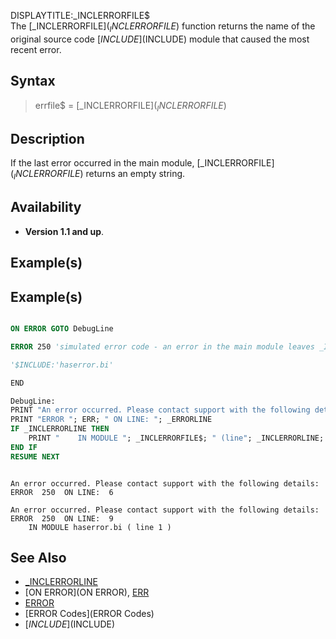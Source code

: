 DISPLAYTITLE:_INCLERRORFILE$  
The [_INCLERRORFILE$](_INCLERRORFILE$) function returns the name of the original source code [$INCLUDE]($INCLUDE) module that caused the most recent error.



## Syntax

>  errfile$ = [_INCLERRORFILE$](_INCLERRORFILE$)


## Description

If the last error occurred in the main module, [_INCLERRORFILE$](_INCLERRORFILE$) returns an empty string.


## Availability

* **Version 1.1 and up**.


## Example(s)

## Example(s)


```vb

ON ERROR GOTO DebugLine

ERROR 250 'simulated error code - an error in the main module leaves _INCLERRORLINE empty (= 0)

'$INCLUDE:'haserror.bi'

END

DebugLine:
PRINT "An error occurred. Please contact support with the following details:
PRINT "ERROR "; ERR; " ON LINE: "; _ERRORLINE
IF _INCLERRORLINE THEN
    PRINT "    IN MODULE "; _INCLERRORFILE$; " (line"; _INCLERRORLINE; ")"
END IF
RESUME NEXT 

```

```text

An error occurred. Please contact support with the following details:
ERROR  250  ON LINE:  6

An error occurred. Please contact support with the following details:
ERROR  250  ON LINE:  9
    IN MODULE haserror.bi ( line 1 )

```



## See Also

* [_INCLERRORLINE](_INCLERRORLINE)
* [ON ERROR](ON ERROR), [ERR](ERR)
* [ERROR](ERROR)
* [ERROR Codes](ERROR Codes)
* [$INCLUDE]($INCLUDE)




